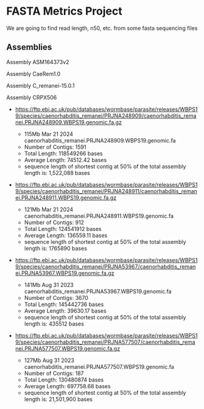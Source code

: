 # FASTA Metrics Project

We are going to find read length, n50, etc. from some fasta sequencing files

## Assemblies
Assembly ASM164373v2

Assembly CaeRem1.0

Assembly C_remanei-15.0.1

Assembly CRPX506

- https://ftp.ebi.ac.uk/pub/databases/wormbase/parasite/releases/WBPS19/species/caenorhabditis_remanei/PRJNA248909/caenorhabditis_remanei.PRJNA248909.WBPS19.genomic.fa.gz
    - 115Mb Mar 21  2024 caenorhabditis_remanei.PRJNA248909.WBPS19.genomic.fa
    - Number of Contigs: 1591
    - Total Length: 118549266 bases
    - Average Length: 74512.42 bases
    - sequence length of shortest contig at 50% of the total assembly length is: 1,522,088 bases


- https://ftp.ebi.ac.uk/pub/databases/wormbase/parasite/releases/WBPS19/species/caenorhabditis_remanei/PRJNA248911/caenorhabditis_remanei.PRJNA248911.WBPS19.genomic.fa.gz
    - 121Mb Mar 21  2024 caenorhabditis_remanei.PRJNA248911.WBPS19.genomic.fa
    - Number of Contigs: 912
    - Total Length: 124541912 bases
    - Average Length: 136559.11 bases
    - sequence length of shortest contig at 50% of the total assembly length is: 1765890 bases

- https://ftp.ebi.ac.uk/pub/databases/wormbase/parasite/releases/WBPS19/species/caenorhabditis_remanei/PRJNA53967/caenorhabditis_remanei.PRJNA53967.WBPS19.genomic.fa.gz
    - 141Mb Aug 31  2023 caenorhabditis_remanei.PRJNA53967.WBPS19.genomic.fa
    - Number of Contigs: 3670
    - Total Length: 145442736 bases
    - Average Length: 39630.17 bases
    - sequence length of shortest contig at 50% of the total assembly length is: 435512 bases
    
- https://ftp.ebi.ac.uk/pub/databases/wormbase/parasite/releases/WBPS19/species/caenorhabditis_remanei/PRJNA577507/caenorhabditis_remanei.PRJNA577507.WBPS19.genomic.fa.gz
    - 127Mb Aug 31  2023 caenorhabditis_remanei.PRJNA577507.WBPS19.genomic.fa
    - Number of Contigs: 187
    - Total Length: 130480874 bases
    - Average Length: 697758.68 bases
    - sequence length of shortest contig at 50% of the total assembly length is: 21,501,900 bases

